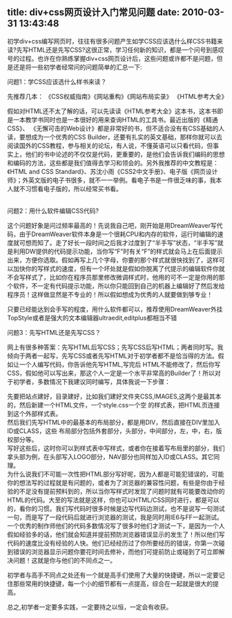title: div+css网页设计入门常见问题
date: 2010-03-31 13:43:48
---

<p>
	初学div+css编写网页时，往往有很多问题产生如学CSS应该选什么样CSS书籍来读?先写HTML还是先写CSS?这很正常，学习任何新的知识，都是一个问号到感叹号的过程。也许在你熟练掌握div+css网页设计后，这些问题或许都不是问题，但是还是将一些初学者经常问的问题简单的汇总一下:</p>
<p>
	问题1：学CSS应该选什么样书来读？</p>
<p>
	先推荐几本： 《CSS权威指南》《网站重构》《网站布局实录》 《HTML参考大全》</p>
<p>
	假如对HTML还不太了解的话，可以先读读《HTML参考大全》这本书，这本书即是一本教学书同时也是一本很好的用来查询HTML的工具书。最近出版的《精通CSS》、 《无懈可击的Web设计》都是非常好的书，但不适合没有有CSS基础的人读，要想成为一个优秀的CSS Builder，还要有扎实的英文基础，那样你就可以去阅读国外的CSS教程，参与相关的论坛，有人说，不懂英语可以只看代码，但事实上，他们的书中论述的不仅仅是代码，更重要的，是他们会告诉我们编码的思想和编码的方法，这些都是我们值得去学习和领会的。另外我推荐的中文教程是：《HTML and CSS Standard》、苏沈小雨《CSS2中文手册》、电子版《网页设计师》；外英文版的电子书很多，就不一一举例。看电子书是一件很乏味的事，我本人就不习惯看电子版的，所以经常买书看。</p>
<p>
	<br />
	问题2：用什么软件编辑CSS代码?</p>
<p>
	这个问题好象是问过频率最高的！先说我自己吧，刚开始是用DreamWeaver写代码，由于DreamWeaver软件本身是一个很耗CPU和内存的软件，运行时编辑的速度就可想而知了。走了好长一段时间之后我才过度到了&ldquo;半手写&rdquo;状态，&ldquo;半手写&rdquo;就是利用DW提供的代码提示功能，当你写&ldquo;F&rdquo;时有关&ldquo;F&rdquo;的样式就会马上在后面提示出来，方便你选取。假如再写上几个字母，你要的那个样式就很快找到了，这样可以加快你的写样式的速度，但有一个坏处就是假如你脱离了代提示的编辑软件你就不会写样式了，比如你在程序员那里修改微调样式时，他用的可不一定是你用的那个软件，不一定有代码提示功能，所以你只能回到自己的机器上编辑好了然后发给程序员！这样做显然是不专业的！所以假如想成为优秀的人就要做到够专业！</p>
<p>
	只要已经能达到会手写的程度，用什么软件都可以，推荐使用DreamWeaver外挂TopStyle或者是强大的文本编辑器ultraedit,editplus都相当不错</p>
<p>
	问题3：先写HTML还是先写CSS？</p>
<p>
	网上有很多种答案：先写HTML后写CSS；先写CSS后写HTML；两者同时写。我倾向于两者一起写，先写CSS或者先写HTML对于初学者都不是恰当得的方法。假如让一个人编写代码，你告诉他先写HTML,写完后 HTML不能修改了，然后你写CSS，假如他可以写出来，那这个人一定是一个水平非常高的Builder了！所以对于初学者，多数情况下我建议同时编写，具体我说一下步骤：</p>
<p>
	先要把站点建好，目录建好，比如我们建好文件夹CSS,IMAGES,这两个是最其本的，然后新建一个HTML文件，一个style.css一个空 的样式表，把HTML页连接到这个外部样式表。 <br />
	然后我们先写HTML中的最基本的布局部分，都是用DIV，然后直接在DIV里加入ID或CLASS，这些 布局部分包括外套部分，头部分，中间部分，左，中，右，版权部分等。 <br />
	写好这些后，这时你可以到样式表中写样式，或者你在接着写布局里的部分，我们拿头部为例，在头部写入LOGO部分，NAV部分也同样加入ID或CLASS。其它同理。 <br />
	为什么说我们不可能一次性把HTML部分写好呢，因为人都是可能犯错误的，可能你的想法写的过程就是有问题的，或者为了浏览器的兼容性问题，有些是你由于经验的不足没有提前预料到的，所以当你写样式时发现了问题时就有可能要改动你的HTML的代码。大至的写法就是这样，你也可以HTML/CSS同时进行，都是可以的，看你的习惯。我们写代码时很多时候是边写代码边测试，也不是说写一句测试一句，而是写了一段代码后就进行浏览器的测试，我是同时用IE6与FF一起测试。一个优秀的制作师他们的代码多数情况写了很多时他们才测试一下，是因为一个人假如经验多的话，他们就会知道并提前预防浏览器错误显示的发生了！所以他们写代码的速度比没有经验的人快。他们已经经历过了你所要经历的错误，你第一次碰到错误的浏览器显示问题你要花时间去修补，而他们可提前防止或碰到了可立即解决问题！这就是你与他们的不同点之一。</p>
<p>
	初学者与高手不同点之处还有一个就是高手们使用了大量的快捷键，所以一定要记住那些常用的快捷键，每一个小的细节都有一点提高，综合在一起就是很大的提高。</p>
<p>
	总之,初学者一定要多实践，一定要持之以恒，一定会有收获。</p>